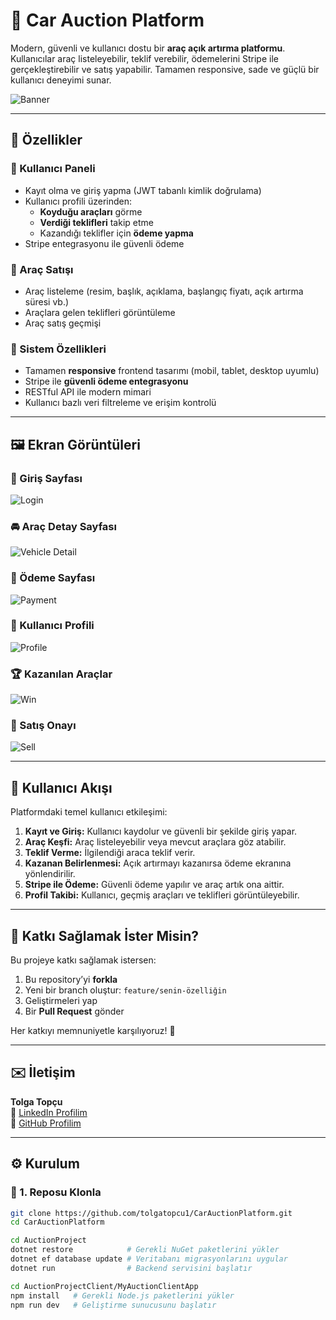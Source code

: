 # 🚗 Car Auction Platform

Modern, güvenli ve kullanıcı dostu bir **araç açık artırma platformu**. Kullanıcılar araç listeleyebilir, teklif verebilir, ödemelerini Stripe ile gerçekleştirebilir ve satış yapabilir. Tamamen responsive, sade ve güçlü bir kullanıcı deneyimi sunar.

![Banner](./screenshots/home.png)

---

## 📱 Özellikler

### 👤 Kullanıcı Paneli
- Kayıt olma ve giriş yapma (JWT tabanlı kimlik doğrulama)
- Kullanıcı profili üzerinden:
  - **Koyduğu araçları** görme
  - **Verdiği teklifleri** takip etme
  - Kazandığı teklifler için **ödeme yapma**
- Stripe entegrasyonu ile güvenli ödeme

### 🚙 Araç Satışı
- Araç listeleme (resim, başlık, açıklama, başlangıç fiyatı, açık artırma süresi vb.)
- Araçlara gelen teklifleri görüntüleme
- Araç satış geçmişi

### 🧠 Sistem Özellikleri
- Tamamen **responsive** frontend tasarımı (mobil, tablet, desktop uyumlu)
- Stripe ile **güvenli ödeme entegrasyonu**
- RESTful API ile modern mimari
- Kullanıcı bazlı veri filtreleme ve erişim kontrolü

---

## 🖼️ Ekran Görüntüleri

### 🔐 Giriş Sayfası
![Login](./screenshots/login.png)

### 🚘 Araç Detay Sayfası
![Vehicle Detail](./screenshots/vehicle-detail.png)

### 💸 Ödeme Sayfası
![Payment](./screenshots/payment.png)

### 👤 Kullanıcı Profili
![Profile](./screenshots/profile.png)

### 🏆 Kazanılan Araçlar
![Win](./screenshots/win.png)

### 💼 Satış Onayı
![Sell](./screenshots/sell.png)

---

## 🚀 Kullanıcı Akışı

Platformdaki temel kullanıcı etkileşimi:

1. **Kayıt ve Giriş:** Kullanıcı kaydolur ve güvenli bir şekilde giriş yapar.
2. **Araç Keşfi:** Araç listeleyebilir veya mevcut araçlara göz atabilir.
3. **Teklif Verme:** İlgilendiği araca teklif verir.
4. **Kazanan Belirlenmesi:** Açık artırmayı kazanırsa ödeme ekranına yönlendirilir.
5. **Stripe ile Ödeme:** Güvenli ödeme yapılır ve araç artık ona aittir.
6. **Profil Takibi:** Kullanıcı, geçmiş araçları ve teklifleri görüntüleyebilir.

---

## 🤝 Katkı Sağlamak İster Misin?

Bu projeye katkı sağlamak istersen:

1. Bu repository’yi **forkla**  
2. Yeni bir branch oluştur: `feature/senin-özelliğin`  
3. Geliştirmeleri yap  
4. Bir **Pull Request** gönder  

Her katkıyı memnuniyetle karşılıyoruz! 🙌

---

## ✉️ İletişim

**Tolga Topçu**  
💼 [LinkedIn Profilim](https://www.linkedin.com/in/tolgatopcu1)  
🐙 [GitHub Profilim](https://github.com/tolgatopcu1)

---

## ⚙️ Kurulum

### 🔽 1. Reposu Klonla

```bash
git clone https://github.com/tolgatopcu1/CarAuctionPlatform.git
cd CarAuctionPlatform

cd AuctionProject
dotnet restore            # Gerekli NuGet paketlerini yükler
dotnet ef database update # Veritabanı migrasyonlarını uygular
dotnet run                # Backend servisini başlatır

cd AuctionProjectClient/MyAuctionClientApp
npm install   # Gerekli Node.js paketlerini yükler
npm run dev   # Geliştirme sunucusunu başlatır